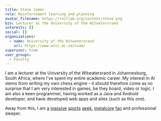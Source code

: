 ```yaml
---
title: Steve James
role: Reinforcement learning and planning
avatar_filename: https://raillab.org/content/steve.png
bio: Lecturer at the University of the Witwatersrand
interests: []
social: []
organizations:
  - name: University of the Witwatersrand
    url: https://www.wits.ac.za/csam/
superuser: true
user_groups:
  - Faculty
---
```

I am a lecturer at the University of the Witwatersrand in Johannesburg, South Africa, where I've spent my entire academic career. My interest in AI stems from writing my own chess engine - it should therefore come as no surprise that I am very interested in games, be they board, video or logic. I am also a keen programmer, having worked as a Java and Android developer, and have developed web apps and sites (such as this one).

Away from this, I am [a](https://youtu.be/VNl-cdY0lko?t=15m10s) [massive](https://youtu.be/8Thj7yqPSOE?t=2m58s) [sports](https://youtu.be/8qc_qS_7NXw) [geek](https://youtu.be/U28-AOrmT6c?t=10m30s), [metalcore](https://youtu.be/gWnazgDoUHk) [fan](https://youtu.be/08SWNL0e5Z4) and professional sleeper.